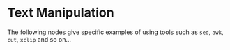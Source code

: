 # Text Manipulation

The following nodes give specific examples of using tools such as `sed`, `awk`, `cut`, `xclip` and so on...

